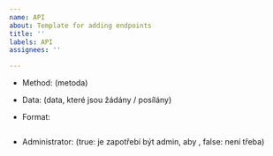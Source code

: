 ```yaml
---
name: API
about: Template for adding endpoints
title: ''
labels: API
assignees: ''

---
```


* Method: (metoda)  

* Data:  (data, které jsou žádány / posílány) 

* Format: 
```json


```

* Administrator:  (true: je zapotřebí být admin, aby , false:  není třeba)
